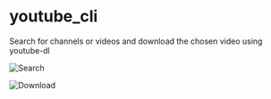 # youtube_cli

Search for channels or videos and download the chosen video using youtube-dl

![Search](https://ibb.co/h2BR1Ht)

![Download](https://ibb.co/m9r5LDZ)
